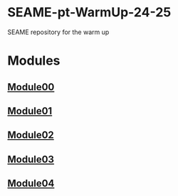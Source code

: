 # SEAME-pt-WarmUp-24-25
SEAME repository for the warm up


# Modules
## [Module00](./Modules/Module00/Module00.md)
## [Module01](./Modules/Module01/Module01.md)
## [Module02](./Modules/Module02/Module02.md)
## [Module03](./Modules/Module03.md)
## [Module04](./Modules/Module04.md)
